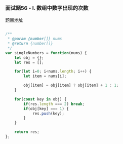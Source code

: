 ### 面试题56 - I. 数组中数字出现的次数

[题目地址](https://leetcode-cn.com/problems/shu-zu-zhong-shu-zi-chu-xian-de-ci-shu-lcof/)

```javascript

/**
 * @param {number[]} nums
 * @return {number[]}
 */
var singleNumbers = function(nums) {
    let obj = {};
    let res = [];

    for(let i=0; i<nums.length; i++) {
        let item = nums[i];

        obj[item] = obj[item] ? obj[item] + 1 : 1;
    }

    for(const key in obj) {
        if(res.length === 2) break;
        if(obj[key] === 1) {
            res.push(key);
        }
    }

    return res;
};

```